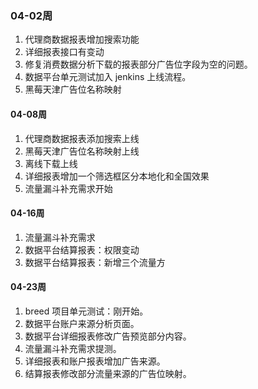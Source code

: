 ### 04-02周
1. 代理商数据报表增加搜索功能
2. 详细报表接口有变动
3. 修复消费数据分析下载的报表部分广告位字段为空的问题。
4. 数据平台单元测试加入 jenkins 上线流程。
5. 黑莓天津广告位名称映射

#### 04-08周
1. 代理商数据报表添加搜索上线
2. 黑莓天津广告位名称映射上线
3. 离线下载上线
4. 详细报表增加一个筛选框区分本地化和全国效果
5. 流量漏斗补充需求开始

#### 04-16周
1. 流量漏斗补充需求
2. 数据平台结算报表：权限变动
3. 数据平台结算报表：新增三个流量方

#### 04-23周
1. breed 项目单元测试：刚开始。
2. 数据平台账户来源分析页面。
3. 数据平台详细报表修改广告预览部分内容。
4. 流量漏斗补充需求提测。
5. 详细报表和账户报表增加广告来源。
6. 结算报表修改部分流量来源的广告位映射。